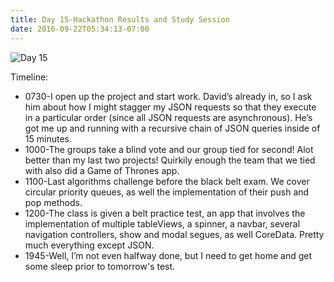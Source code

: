 ```yaml
---
title: Day 15-Hackathon Results and Study Session
date: 2016-09-22T05:34:13-07:00
---
```

![Day 15](/blog-v3/assets/day15.jpg)

Timeline:
* 0730-I open up the project and start work.  David’s already in, so I ask him about how I might stagger my JSON requests so that they execute in a particular order (since all JSON requests are asynchronous).  He’s got me up and running with a recursive chain of JSON queries inside of 15 minutes.  
* 1000-The groups take a blind vote and our group tied for second!  Alot better than my last two projects!  Quirkily enough the team that we tied with also did a Game of Thrones app.  
* 1100-Last algorithms challenge before the black belt exam.  We cover circular priority queues, as well the implementation of their push and pop methods.  
* 1200-The class is given a belt practice test, an app that involves the implementation of multiple tableViews, a spinner, a navbar, several navigation controllers, show and modal segues, as well CoreData.  Pretty much everything except JSON.
* 1945-Well, I’m not even halfway done, but I need to get home and get some sleep prior to tomorrow's test.
